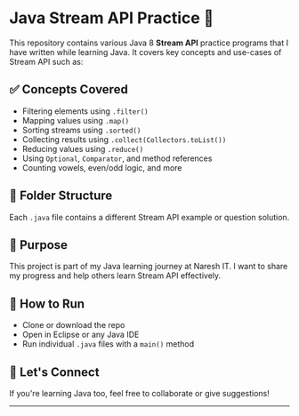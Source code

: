 # Java Stream API Practice 🚀

This repository contains various Java 8 **Stream API** practice programs that I have written while learning Java. It covers key concepts and use-cases of Stream API such as:

## ✅ Concepts Covered

- Filtering elements using `.filter()`
- Mapping values using `.map()`
- Sorting streams using `.sorted()`
- Collecting results using `.collect(Collectors.toList())`
- Reducing values using `.reduce()`
- Using `Optional`, `Comparator`, and method references
- Counting vowels, even/odd logic, and more

## 📁 Folder Structure

Each `.java` file contains a different Stream API example or question solution.

## 🧠 Purpose

This project is part of my Java learning journey at Naresh IT. I want to share my progress and help others learn Stream API effectively.

## 📌 How to Run

- Clone or download the repo
- Open in Eclipse or any Java IDE
- Run individual `.java` files with a `main()` method

## 🤝 Let's Connect

If you're learning Java too, feel free to collaborate or give suggestions!

---

